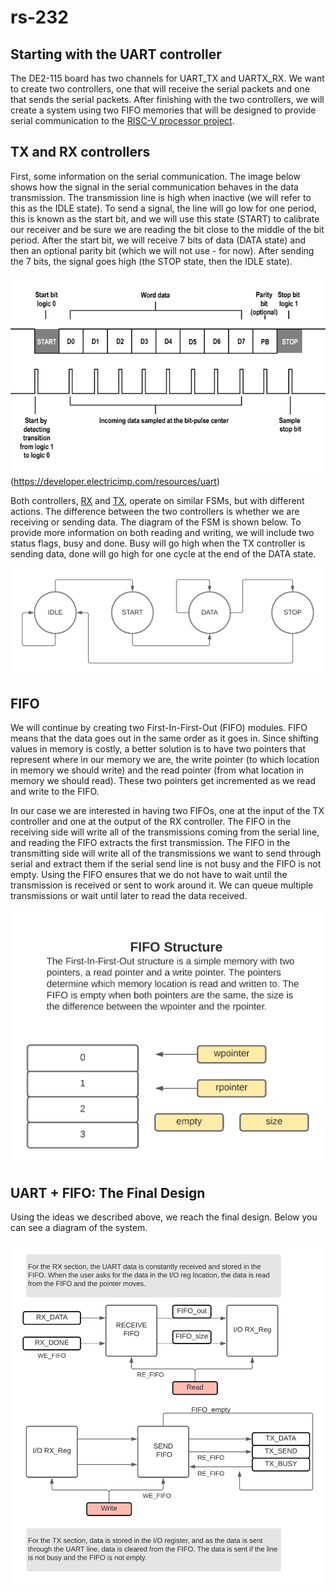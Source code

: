 # rs-232

## Starting with the UART controller

The DE2-115 board has two channels for UART_TX and UARTX_RX. We want to create two controllers, one that will receive the serial packets and one that sends the serial packets. After finishing with the two controllers, we will create a system using two FIFO memories that will be designed to provide serial communication to the [RISC-V processor project](https://github.com/dgarci23/risc-v-32).

## TX and RX controllers

First, some information on the serial communication. The image below shows how the signal in the serial communication behaves in the data transmission. The transmission line is high when inactive (we will refer to this as the IDLE state). To send a signal, the line will go low for one period, this is known as the start bit, and we will use this state (START) to calibrate our receiver and be sure we are reading the bit close to the middle of the bit period. After the start bit, we will receive 7 bits of data (DATA state) and then an optional parity bit (which we will not use - for now). After sending the 7 bits, the signal goes high (the STOP state, then the IDLE state).

![UART_Protocol](docs/uart_protocol.png)(https://developer.electricimp.com/resources/uart)

Both controllers, [RX](https://github.com/dgarci23/rs-232/blob/main/hdl/rx_controller.v) and [TX](https://github.com/dgarci23/rs-232/blob/main/hdl/tx_controller.v), operate on similar FSMs, but with different actions. The difference between the two controllers is whether we are receiving or sending data. The diagram of the FSM is shown below. To provide more information on both reading and writing, we will include two status flags, busy and done. Busy will go high when the TX controller is sending data, done will go high for one cycle at the end of the DATA state.

![FSM](docs/fsm.png)

## FIFO

We will continue by creating two First-In-First-Out (FIFO) modules. FIFO means that the data goes out in the same order as it goes in. Since shifting values in memory is costly, a better solution is to have two pointers that represent where in our memory we are, the write pointer (to which location in memory we should write) and the read pointer (from what location in memory we should read). These two pointers get incremented as we read and write to the FIFO.

In our case we are interested in having two FIFOs, one at the input of the TX controller and one at the output of the RX controller. The FIFO in the receiving side will write all of the transmissions coming from the serial line, and reading the FIFO extracts the first transmission. The FIFO in the transmitting side will write all of the transmissions we want to send through serial and extract them if the serial send line is not busy and the FIFO is not empty. Using the FIFO ensures that we do not have to wait until the transmission is received or sent to work around it. We can queue multiple transmissions or wait until later to read the data received.

![FIFO](docs/fifo.png)

## UART + FIFO: The Final Design

Using the ideas we described above, we reach the final design. Below you can see a diagram of the system.

![System](docs/system.png)
